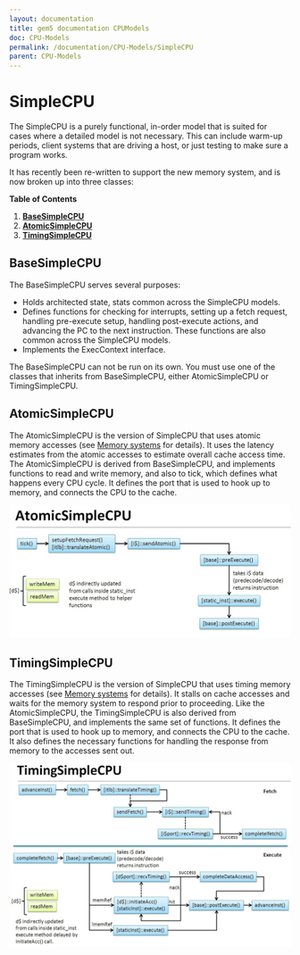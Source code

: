 ```yaml
---
layout: documentation
title: gem5 documentation CPUModels
doc: CPU-Models
permalink: /documentation/CPU-Models/SimpleCPU
parent: CPU-Models
---
```

# **SimpleCPU**
The SimpleCPU is a purely functional, in-order model that is suited for cases where a detailed model is not necessary. This can include warm-up periods, client systems that are driving a host, or just testing to make sure a program works.

It has recently been re-written to support the new memory system, and is now broken up into three classes:

**Table of Contents**


  1. [**BaseSimpleCPU**](#basesimplecpu)
  2. [**AtomicSimpleCPU**](#atomicsimplecpu)
  3. [**TimingSimpleCPU**](#timingsimplecpu)

## **BaseSimpleCPU**
The BaseSimpleCPU serves several purposes:
  * Holds architected state, stats common across the SimpleCPU models.
  * Defines functions for checking for interrupts, setting up a fetch request, handling pre-execute setup, handling post-execute actions, and advancing the PC to the next instruction. These functions are also common across the SimpleCPU models.
  * Implements the ExecContext interface.
  
The BaseSimpleCPU can not be run on its own. You must use one of the classes that inherits from BaseSimpleCPU, either AtomicSimpleCPU or TimingSimpleCPU.

## **AtomicSimpleCPU**
The AtomicSimpleCPU is the version of SimpleCPU that uses atomic memory accesses (see [Memory systems](../general_docs/memory_system/index.md) for details). It uses the latency estimates from the atomic accesses to estimate overall cache access time. The AtomicSimpleCPU is derived from BaseSimpleCPU, and implements functions to read and write memory, and also to tick, which defines what happens every CPU cycle. It defines the port that is used to hook up to memory, and connects the CPU to the cache.

![AtomicSimpleCPU](../../../assets/img/AtomicSimpleCPU.jpg)

## **TimingSimpleCPU**
The TimingSimpleCPU is the version of SimpleCPU that uses timing memory accesses (see [Memory systems](../general_docs/memory_system/index.md) for details). It stalls on cache accesses and waits for the memory system to respond prior to proceeding. Like the AtomicSimpleCPU, the TimingSimpleCPU is also derived from BaseSimpleCPU, and implements the same set of functions. It defines the port that is used to hook up to memory, and connects the CPU to the cache. It also defines the necessary functions for handling the response from memory to the accesses sent out.

![TimingSimpleCPU](../../../assets/img/TimingSimpleCPU.jpg)







